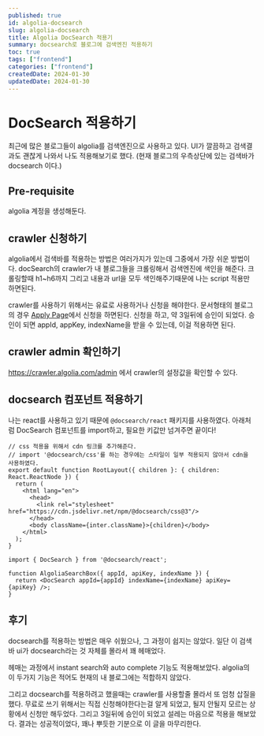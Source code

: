 ```yaml
---
published: true
id: algolia-docsearch
slug: algolia-docsearch 
title: Algolia DocSearch 적용기
summary: docsearch로 블로그에 검색엔진 적용하기
toc: true
tags: ["frontend"]
categories: ["frontend"]
createdDate: 2024-01-30
updatedDate: 2024-01-30
---
```


# DocSearch 적용하기 

최근에 많은 블로그들이 algolia를 검색엔진으로 사용하고 있다.
UI가 깔끔하고 검색결과도 괜찮게 나와서 나도 적용해보기로 했다.
(현재 블로그의 우측상단에 있는 검색바가 docsearch 이다.)

## Pre-requisite

algolia 계정을 생성해둔다.


## crawler 신청하기

algolia에서 검색바를 적용하는 방법은 여러가지가 있는데 그중에서 가장 쉬운 방법이다.
docSearch의 crawler가 내 블로그들을 크롤링해서 검색엔진에 색인을 해준다.
크롤링할때 h1~h6까지 그리고 내용과 url을 모두 색인해주기때문에 나는 script 적용만 하면된다.

crawler를 사용하기 위해서는 유료로 사용하거나 신청을 해야한다.
문서형태의 블로그의 경우 [Apply Page][1]에서 신청을 하면된다.
신청을 하고, 약 3일뒤에 승인이 되었다.
승인이 되면 appId, appKey, indexName을 받을 수 있는데, 이걸 적용하면 된다.


## crawler admin 확인하기

https://crawler.algolia.com/admin 에서 crawler의 설정값을 확인할 수 있다.


## docsearch 컴포넌트 적용하기

나는 react를 사용하고 있기 때문에 `@docsearch/react` 패키지를 사용하였다.
아래처럼 DocSearch 컴포넌트를 import하고, 필요한 키값만 넘겨주면 끝이다!

```typescriptreact
// css 적용을 위해서 cdn 링크를 추가해준다. 
// import '@docsearch/css'를 하는 경우에는 스타일이 일부 적용되지 않아서 cdn을 사용하였다.
export default function RootLayout({ children }: { children: React.ReactNode }) {
  return (
    <html lang="en">
      <head>
        <link rel="stylesheet" href="https://cdn.jsdelivr.net/npm/@docsearch/css@3"/>
      </head>
      <body className={inter.className}>{children}</body>
    </html>
  );
}
```

```typescriptreact
import { DocSearch } from '@docsearch/react';

function AlgoliaSearchBox({ appId, apiKey, indexName }) {
  return <DocSearch appId={appId} indexName={indexName} apiKey={apiKey} />;
}
```

## 후기

docsearch를 적용하는 방법은 매우 쉬웠으나, 그 과정이 쉽지는 않았다.
일단 이 검색바 ui가 docsearch라는 것 자체를 몰라서 꽤 헤매었다.

헤매는 과정에서 instant search와 auto complete 기능도 적용해보았다.
algolia의 이 두가지 기능은 적어도 현재의 내 블로그에는 적합하지 않았다.

그리고 docsearch를 적용하려고 했을때는 crawler를 사용할줄 몰라서 또 엄청 삽질을 했다.
무료로 쓰기 위해서는 직접 신청해야한다는걸 알게 되었고, 될지 안될지 모르는 상황에서 신청만 해두었다.
그리고 3일뒤에 승인이 되었고 설레는 마음으로 적용을 해보았다.
결과는 성공적이었다, 꽤나 뿌듯한 기분으로 이 글을 마무리한다.


[1]: https://docsearch.algolia.com/apply/
